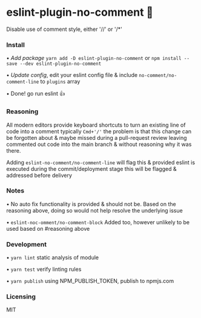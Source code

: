 # eslint-plugin-no-comment 🫢
Disable use of comment style, either '//' or '/*'

### Install
• *Add package* 
  `yarn add -D eslint-plugin-no-comment` or `npm install --save --dev eslint-plugin-no-comment`

• *Update config*, 
  edit your eslint config file & include `no-comment/no-comment-line` to `plugins` array

• Done! go run eslint 👍


### Reasoning
All modern editors provide keyboard shortcuts to turn an existing line of code into a comment typically `Cmd+'/'` the problem is that this change can be forgotten about & maybe missed during a pull-request review leaving commented out code into the main branch & without reasoning why it was there.

Adding `eslint-no-comment/no-comment-line` will flag this & provided eslint is executed during the commit/deployment stage this will be flagged & addressed before delivery


### Notes
• No auto fix functionality is provided & should not be. Based on the reasoning above, doing so would not help resolve the underlying issue

• `eslint-noc-omment/no-comment-block` Added too, however unlikely to be used based on #reasoning above


### Development
• `yarn lint` static analysis of module

• `yarn test` verify linting rules

• `yarn publish` using NPM_PUBLISH_TOKEN, publish to npmjs.com


### Licensing
MIT
